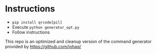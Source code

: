 # Instructions

- `pip install qrcode[pil]`
- Execute `python generator_opt.py`
- Follow instructions

This repo is an optimized and cleanup version of the command generator provided by https://github.com/johaq/

